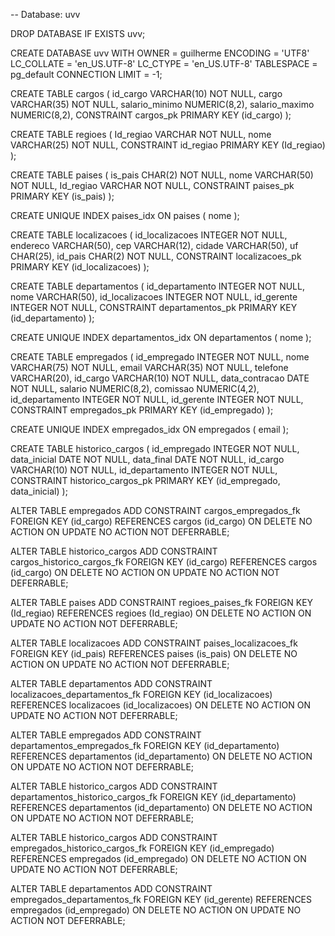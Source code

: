 -- Database: uvv

DROP DATABASE IF EXISTS uvv;

CREATE DATABASE uvv
    WITH 
    OWNER = guilherme
    ENCODING = 'UTF8'
    LC_COLLATE = 'en_US.UTF-8'
    LC_CTYPE = 'en_US.UTF-8'
    TABLESPACE = pg_default
    CONNECTION LIMIT = -1;

CREATE TABLE cargos (
                id_cargo VARCHAR(10) NOT NULL,
                cargo VARCHAR(35) NOT NULL,
                salario_minimo NUMERIC(8,2),
                salario_maximo NUMERIC(8,2),
                CONSTRAINT cargos_pk PRIMARY KEY (id_cargo)
);


CREATE TABLE regioes (
                Id_regiao VARCHAR NOT NULL,
                nome VARCHAR(25) NOT NULL,
                CONSTRAINT id_regiao PRIMARY KEY (Id_regiao)
);


CREATE TABLE paises (
                is_pais CHAR(2) NOT NULL,
                nome VARCHAR(50) NOT NULL,
                Id_regiao VARCHAR NOT NULL,
                CONSTRAINT paises_pk PRIMARY KEY (is_pais)
);


CREATE UNIQUE INDEX paises_idx
 ON paises
 ( nome );

CREATE TABLE localizacoes (
                id_localizacoes INTEGER NOT NULL,
                endereco VARCHAR(50),
                cep VARCHAR(12),
                cidade VARCHAR(50),
                uf CHAR(25),
                id_pais CHAR(2) NOT NULL,
                CONSTRAINT localizacoes_pk PRIMARY KEY (id_localizacoes)
);


CREATE TABLE departamentos (
                id_departamento INTEGER NOT NULL,
                nome VARCHAR(50),
                id_localizacoes INTEGER NOT NULL,
                id_gerente INTEGER NOT NULL,
                CONSTRAINT departamentos_pk PRIMARY KEY (id_departamento)
);


CREATE UNIQUE INDEX departamentos_idx
 ON departamentos
 ( nome );

CREATE TABLE empregados (
                id_empregado INTEGER NOT NULL,
                nome VARCHAR(75) NOT NULL,
                email VARCHAR(35) NOT NULL,
                telefone VARCHAR(20),
                id_cargo VARCHAR(10) NOT NULL,
                data_contracao DATE NOT NULL,
                salario NUMERIC(8,2),
                comissao NUMERIC(4,2),
                id_departamento INTEGER NOT NULL,
                id_gerente INTEGER NOT NULL,
                CONSTRAINT empregados_pk PRIMARY KEY (id_empregado)
);


CREATE UNIQUE INDEX empregados_idx
 ON empregados
 ( email );

CREATE TABLE historico_cargos (
                id_empregado INTEGER NOT NULL,
                data_inicial DATE NOT NULL,
                data_final DATE NOT NULL,
                id_cargo VARCHAR(10) NOT NULL,
                id_departamento INTEGER NOT NULL,
                CONSTRAINT historico_cargos_pk PRIMARY KEY (id_empregado, data_inicial)
);


ALTER TABLE empregados ADD CONSTRAINT cargos_empregados_fk
FOREIGN KEY (id_cargo)
REFERENCES cargos (id_cargo)
ON DELETE NO ACTION
ON UPDATE NO ACTION
NOT DEFERRABLE;

ALTER TABLE historico_cargos ADD CONSTRAINT cargos_historico_cargos_fk
FOREIGN KEY (id_cargo)
REFERENCES cargos (id_cargo)
ON DELETE NO ACTION
ON UPDATE NO ACTION
NOT DEFERRABLE;

ALTER TABLE paises ADD CONSTRAINT regioes_paises_fk
FOREIGN KEY (Id_regiao)
REFERENCES regioes (Id_regiao)
ON DELETE NO ACTION
ON UPDATE NO ACTION
NOT DEFERRABLE;

ALTER TABLE localizacoes ADD CONSTRAINT paises_localizacoes_fk
FOREIGN KEY (id_pais)
REFERENCES paises (is_pais)
ON DELETE NO ACTION
ON UPDATE NO ACTION
NOT DEFERRABLE;

ALTER TABLE departamentos ADD CONSTRAINT localizacoes_departamentos_fk
FOREIGN KEY (id_localizacoes)
REFERENCES localizacoes (id_localizacoes)
ON DELETE NO ACTION
ON UPDATE NO ACTION
NOT DEFERRABLE;

ALTER TABLE empregados ADD CONSTRAINT departamentos_empregados_fk
FOREIGN KEY (id_departamento)
REFERENCES departamentos (id_departamento)
ON DELETE NO ACTION
ON UPDATE NO ACTION
NOT DEFERRABLE;

ALTER TABLE historico_cargos ADD CONSTRAINT departamentos_historico_cargos_fk
FOREIGN KEY (id_departamento)
REFERENCES departamentos (id_departamento)
ON DELETE NO ACTION
ON UPDATE NO ACTION
NOT DEFERRABLE;

ALTER TABLE historico_cargos ADD CONSTRAINT empregados_historico_cargos_fk
FOREIGN KEY (id_empregado)
REFERENCES empregados (id_empregado)
ON DELETE NO ACTION
ON UPDATE NO ACTION
NOT DEFERRABLE;

ALTER TABLE departamentos ADD CONSTRAINT empregados_departamentos_fk
FOREIGN KEY (id_gerente)
REFERENCES empregados (id_empregado)
ON DELETE NO ACTION
ON UPDATE NO ACTION
NOT DEFERRABLE;
